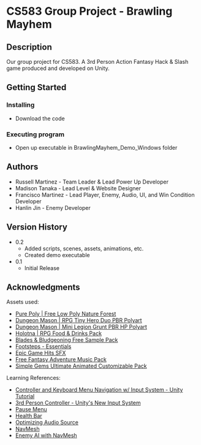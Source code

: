 # CS583 Group Project - Brawling Mayhem

## Description

Our group project for CS583. A 3rd Person Action Fantasy Hack & Slash game produced and developed on Unity.

## Getting Started

### Installing

* Download the code

### Executing program

* Open up executable in BrawlingMayhem_Demo_Windows folder

## Authors

* Russell Martinez - Team Leader & Lead Power Up Developer
* Madison Tanaka - Lead Level & Website Designer
* Francisco Martinez - Lead Player, Enemy, Audio, UI, and Win Condition Developer
* Hanlin Jin - Enemy Developer


## Version History

* 0.2
    * Added scripts, scenes, assets, animations, etc.
    * Created demo executable
* 0.1
    * Initial Release


## Acknowledgments

Assets used:
* [Pure Poly | Free Low Poly Nature Forest](https://assetstore.unity.com/packages/3d/environments/landscapes/free-low-poly-nature-forest-205742)
* [Dungeon Mason | RPG Tiny Hero Duo PBR Polyart](https://assetstore.unity.com/packages/3d/characters/humanoids/rpg-tiny-hero-duo-pbr-polyart-225148)
* [Dungeon Mason | Mini Legion Grunt PBR HP Polyart](https://assetstore.unity.com/packages/3d/characters/humanoids/fantasy/mini-legion-grunt-pbr-hp-polyart-98187)
* [Holotna | RPG Food & Drinks Pack](https://assetstore.unity.com/packages/3d/props/food/rpg-food-drinks-pack-121067)
* [Blades & Bludgeoning Free Sample Pack](https://assetstore.unity.com/packages/audio/sound-fx/blades-bludgeoning-free-sample-pack-179306#content)
* [Footsteps - Essentials](https://assetstore.unity.com/packages/audio/sound-fx/foley/footsteps-essentials-189879)
* [Epic Game Hits SFX](https://assetstore.unity.com/packages/audio/sound-fx/epic-game-hits-sfx-36617#content)
* [Free Fantasy Adventure Music Pack](https://assetstore.unity.com/packages/audio/music/orchestral/free-fantasy-adventure-music-pack-118684)
* [Simple Gems Ultimate Animated Customizable Pack](https://assetstore.unity.com/packages/3d/props/simple-gems-ultimate-animated-customizable-pack-73764#content)

Learning References:
* [Controller and Keyboard Menu Navigation w/ Input System - Unity Tutorial](https://www.youtube.com/watch?v=Hn804Wgr3KE)
* [3rd Person Controller - Unity's New Input System](https://www.youtube.com/watch?v=WIl6ysorTE0)
* [Pause Menu](https://www.youtube.com/watch?v=tfzwyNS1LUY)
* [Health Bar](https://www.youtube.com/watch?v=BLfNP4Sc_iA)
* [Optimizing Audio Source](https://www.youtube.com/watch?v=gmMYfO-OVOs)
* [NavMesh](https://www.youtube.com/watch?v=atCOd4o7tG4)
* [Enemy AI with NavMesh](https://www.youtube.com/watch?v=UjkSFoLxesw)
